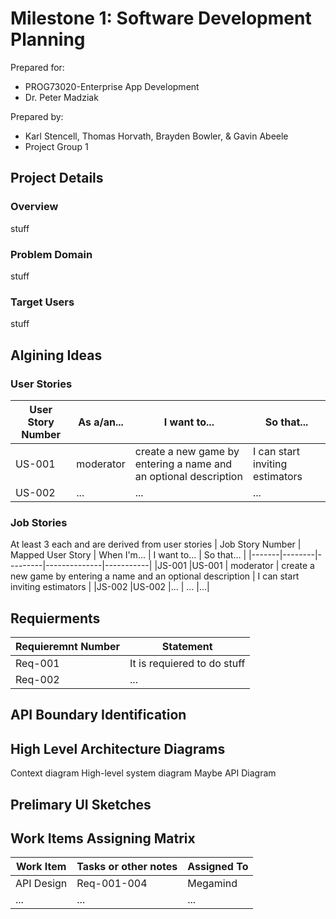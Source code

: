 # Milestone 1: Software Development Planning

Prepared for:
- PROG73020-Enterprise App Development
- Dr. Peter Madziak

Prepared by:
- Karl Stencell, Thomas Horvath, Brayden Bowler, & Gavin Abeele
- Project Group 1

## Project Details 

### Overview
stuff

### Problem Domain
stuff

### Target Users
stuff

## Algining Ideas
### User Stories
| User Story Number | As a/an... | I want to... | So that... | 
|-----|---------|--------------|-----------|
|US-001 | moderator | create a new game by entering a name and an optional description | I can start inviting estimators | 
|US-002 |... | ... |...|
 
### Job Stories 
At least 3 each and are derived from user stories
| Job Story Number | Mapped User Story | When I'm... | I want to... | So that... | 
|-------|--------|---------|--------------|-----------|
|JS-001 |US-001 | moderator | create a new game by entering a name and an optional description | I can start inviting estimators | 
|JS-002 |US-002 |... | ... |...|

## Requierments 
| Requieremnt Number | Statement |
|---------|-----------|
| Req-001 | It is requiered to do stuff | 
| Req-002 |... | ... |...|

## API Boundary Identification 

## High Level Architecture Diagrams
Context diagram 
High-level system diagram
Maybe API Diagram

## Prelimary UI Sketches 

## Work Items Assigning Matrix
| Work Item | Tasks or other notes | Assigned To | 
|-------|--------|---------|
|API Design  | Req-001-004 | Megamind | 
|... |... | ... |


